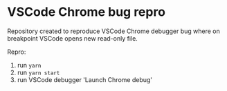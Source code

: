# VSCode Chrome bug repro

Repository created to reproduce VSCode Chrome debugger bug where on breakpoint VSCode opens new read-only file.

Repro:

1. run `yarn`
2. run `yarn start`
3. run VSCode debugger 'Launch Chrome debug'
